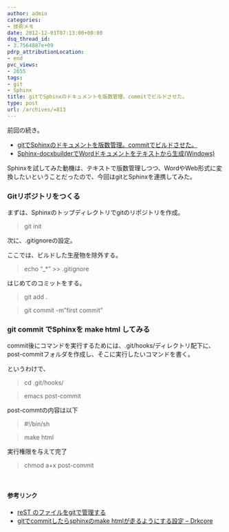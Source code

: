```yaml
---
author: admin
categories:
- 技術メモ
date: 2012-12-01T07:13:00+00:00
dsq_thread_id:
- 3.7564887e+09
pdrp_attributionLocation:
- end
pvc_views:
- 2655
tags:
- git
- Sphinx
title: gitでSphinxのドキュメントを版数管理。commitでビルドさせた。
type: post
url: /archives/=813
---
```


前回の続き。

  * [gitでSphinxのドキュメントを版数管理。commitでビルドさせた。][1]
  * [Sphinx-docxbuilderでWordドキュメントをテキストから生成(Windows)][2]

Sphinxを試してみた動機は、テキストで版数管理しつつ、WordやWeb形式に変換したいということだったので、今回はgitとSphinxを連携してみた。

### Gitリボジトリをつくる

まずは、Sphinxのトップディレクトリでgitのリポジトリを作成。

> git init

次に、.gitignoreの設定。
  
ここでは、ビルドした生産物を除外する。

> echo &#8220;_*&#8221; >> .gitignore

はじめてのコミットをする。

> git add .
  
> git commit -m&#8221;first commit&#8221;

### git commit でSphinxを make html してみる

commit後にコマンドを実行するためには、.git/hooks/ディレクトリ配下に、post-commitフォルダを作成し、そこに実行したいコマンドを書く。

というわけで、

> cd .git/hooks/
  
> emacs post-commit

post-commtの内容は以下

> #!/bin/sh
  
> make html

実行権限を与えて完了

> chmod a+x post-commit

&nbsp;

#### 参考リンク

  * [reST のファイルをgitで管理する][3]
  * [gitでcommitしたらsphinxのmake htmlが走るようにする設定 &#8211; Drkcore][4]

<div id="fastlookup_top" style="display: none;">
</div>

 [1]: http://futurismo.biz/archives/813 "gitでSphinxのドキュメントを版数管理。commitでビルドさせた。"
 [2]: http://futurismo.biz/archives/811 "Sphinx-docxbuilderでWordドキュメントをテキストから生成(Windows)"
 [3]: http://note.sicafe.net/sphinx_memo/reSTandGit.html
 [4]: http://blog.kzfmix.com/entry/1309561912